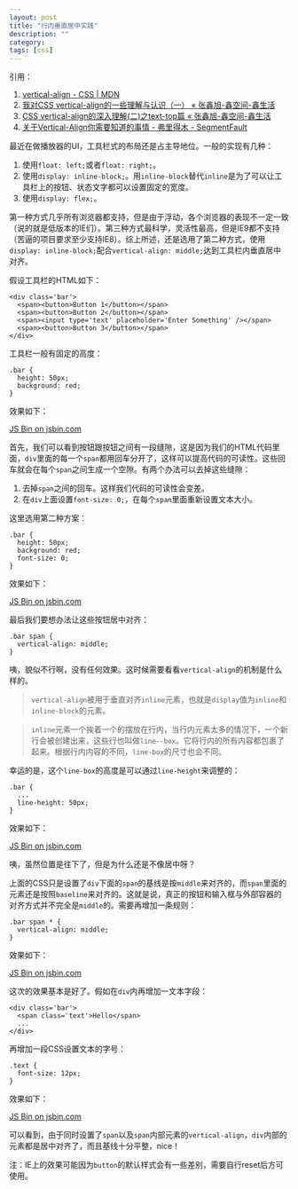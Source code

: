 ```yaml
---
layout: post
title: "行内垂直居中实践"
description: ""
category: 
tags: [css]
---
```


引用：

1. [vertical-align - CSS | MDN](https://developer.mozilla.org/zh-CN/docs/Web/CSS/vertical-align)
2. [我对CSS vertical-align的一些理解与认识（一） «  张鑫旭-鑫空间-鑫生活](http://www.zhangxinxu.com/wordpress/2010/05/%E6%88%91%E5%AF%B9css-vertical-align%E7%9A%84%E4%B8%80%E4%BA%9B%E7%90%86%E8%A7%A3%E4%B8%8E%E8%AE%A4%E8%AF%86%EF%BC%88%E4%B8%80%EF%BC%89/)
3. [CSS vertical-align的深入理解(二)之text-top篇 «  张鑫旭-鑫空间-鑫生活](http://www.zhangxinxu.com/wordpress/2010/06/css-vertical-align%E7%9A%84%E6%B7%B1%E5%85%A5%E7%90%86%E8%A7%A3%EF%BC%88%E4%BA%8C%EF%BC%89%E4%B9%8Btext-top%E7%AF%87/)
4. [关于Vertical-Align你需要知道的事情 - 弗里得木 - SegmentFault](https://segmentfault.com/a/1190000002668492)

最近在做播放器的UI，工具栏式的布局还是占主导地位。一般的实现有几种：

1. 使用`float: left;`或者`float: right;`。
2. 使用`display: inline-block;`。用`inline-block`替代`inline`是为了可以让工具栏上的按钮、状态文字都可以设置固定的宽度。
3. 使用`display: flex;`。

第一种方式几乎所有浏览器都支持，但是由于浮动，各个浏览器的表现不一定一致（说的就是低版本的IE们）。第三种方式最科学，灵活性最高，但是IE9都不支持（苦逼的项目要求至少支持IE8）。综上所述，还是选用了第二种方式，使用`display: inline-block;`配合`vertical-align: middle;`达到工具栏内垂直居中对齐。

假设工具栏的HTML如下：

    <div class='bar'>
      <span><button>Button 1</button></span>
      <span><button>Button 2</button></span>
      <span><input type='text' placeholder='Enter Something' /></span>
      <span><button>Button 3</button></span>
    </div>

工具栏一般有固定的高度：

    .bar {
      height: 50px;
      background: red;
    }

效果如下：

<a class="jsbin-embed" href="http://jsbin.com/napitarabi/1/embed?output">JS Bin on jsbin.com</a><script src="http://static.jsbin.com/js/embed.min.js?4.0.2"></script>

首先，我们可以看到按钮跟按钮之间有一段缝隙，这是因为我们的HTML代码里面，`div`里面的每一个`span`都用回车分开了，这样可以提高代码的可读性。这些回车就会在每个`span`之间生成一个空隙。有两个办法可以去掉这些缝隙：

1. 去掉`span`之间的回车。这样我们代码的可读性会变差。
2. 在`div`上面设置`font-size: 0;`，在每个`span`里面重新设置文本大小。

这里选用第二种方案：

    .bar {
      height: 50px;
      background: red;
      font-size: 0;
    }

效果如下：

<a class="jsbin-embed" href="http://jsbin.com/vafeyohupu/1/embed?output">JS Bin on jsbin.com</a><script src="http://static.jsbin.com/js/embed.min.js?4.0.2"></script>

最后我们要想办法让这些按钮居中对齐：

    .bar span {
      vertical-align: middle;
    }

咦，貌似不行啊，没有任何效果。这时候需要看看`vertical-align`的机制是什么样的。

> `vertical-align`被用于垂直对齐`inline`元素，也就是`display`值为`inline`和`inline-block`的元素。

> `inline`元素一个挨着一个的摆放在行内，当行内元素太多的情况下，一个新行会被创建出来，这些行也叫做`line--box`。它将行内的所有内容都包裹了起来。根据行内内容的不同，`line-box`的尺寸也会不同。

幸运的是，这个`line-box`的高度是可以通过`line-height`来调整的：

    .bar {
      ...
      line-height: 50px;
    }

效果如下：

<a class="jsbin-embed" href="http://jsbin.com/buhigovica/1/embed?output">JS Bin on jsbin.com</a><script src="http://static.jsbin.com/js/embed.min.js?4.0.2"></script>

咦，虽然位置是往下了，但是为什么还是不像居中呀？

上面的CSS只是设置了`div`下面的`span`的基线是按`middle`来对齐的，而`span`里面的元素还是按照`baseline`来对齐的。这就是说，真正的按钮和输入框与外部容器的对齐方式并不完全是`middle`的。需要再增加一条规则：

    .bar span * {
      vertical-align: middle;
    }

效果如下：

<a class="jsbin-embed" href="http://jsbin.com/qiqekujoke/1/embed?output">JS Bin on jsbin.com</a><script src="http://static.jsbin.com/js/embed.min.js?4.0.2"></script>

这次的效果基本是好了。假如在`div`内再增加一文本字段：

    <div class='bar'>
      <span class='text'>Hello</span>
      ...
    </div>

再增加一段CSS设置文本的字号：

    .text {
      font-size: 12px;
    }

效果如下：

<a class="jsbin-embed" href="http://jsbin.com/qazaduhaqo/1/embed?output">JS Bin on jsbin.com</a><script src="http://static.jsbin.com/js/embed.min.js?4.0.2"></script>

可以看到，由于同时设置了`span`以及`span`内部元素的`vertical-align`，`div`内部的元素都是居中对齐了，而且基线十分平整，nice！

注：IE上的效果可能因为`button`的默认样式会有一些差别，需要自行reset后方可使用。

